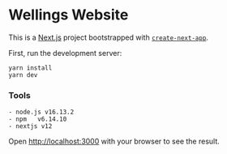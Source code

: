 # Wellings Website

This is a [Next.js](https://nextjs.org/) project bootstrapped with [`create-next-app`](https://github.com/vercel/next.js/tree/canary/packages/create-next-app).

First, run the development server:

```
yarn install
yarn dev
```


### Tools
```
- node.js v16.13.2
- npm   v6.14.10
- nextjs v12
```

Open [http://localhost:3000](http://localhost:3000) with your browser to see the result.

